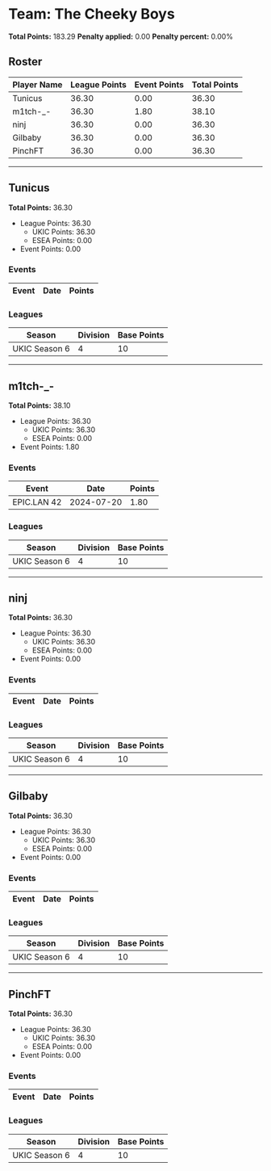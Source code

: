 # Team: The Cheeky Boys

**Total Points:** 183.29
**Penalty applied:** 0.00
**Penalty percent:** 0.00%

## Roster
| Player Name | League Points | Event Points | Total Points |
|-------------|--------------|--------------|-------------|
| Tunicus | 36.30 | 0.00 | 36.30 |
| m1tch-_- | 36.30 | 1.80 | 38.10 |
| ninj | 36.30 | 0.00 | 36.30 |
| Gilbaby | 36.30 | 0.00 | 36.30 |
| PinchFT | 36.30 | 0.00 | 36.30 |

---

## Tunicus

**Total Points:** 36.30

- League Points: 36.30
  - UKIC Points: 36.30
  - ESEA Points: 0.00
- Event Points: 0.00

### Events
| Event | Date | Points |
|-------|------|--------|
### Leagues
| Season | Division | Base Points |
|--------|----------|-------------|
| UKIC Season 6 | 4 | 10 |
---

## m1tch-_-

**Total Points:** 38.10

- League Points: 36.30
  - UKIC Points: 36.30
  - ESEA Points: 0.00
- Event Points: 1.80

### Events
| Event | Date | Points |
|-------|------|--------|
| EPIC.LAN 42 | 2024-07-20 | 1.80 |
### Leagues
| Season | Division | Base Points |
|--------|----------|-------------|
| UKIC Season 6 | 4 | 10 |
---

## ninj

**Total Points:** 36.30

- League Points: 36.30
  - UKIC Points: 36.30
  - ESEA Points: 0.00
- Event Points: 0.00

### Events
| Event | Date | Points |
|-------|------|--------|
### Leagues
| Season | Division | Base Points |
|--------|----------|-------------|
| UKIC Season 6 | 4 | 10 |
---

## Gilbaby

**Total Points:** 36.30

- League Points: 36.30
  - UKIC Points: 36.30
  - ESEA Points: 0.00
- Event Points: 0.00

### Events
| Event | Date | Points |
|-------|------|--------|
### Leagues
| Season | Division | Base Points |
|--------|----------|-------------|
| UKIC Season 6 | 4 | 10 |
---

## PinchFT

**Total Points:** 36.30

- League Points: 36.30
  - UKIC Points: 36.30
  - ESEA Points: 0.00
- Event Points: 0.00

### Events
| Event | Date | Points |
|-------|------|--------|
### Leagues
| Season | Division | Base Points |
|--------|----------|-------------|
| UKIC Season 6 | 4 | 10 |